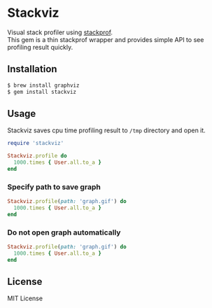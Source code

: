 # Stackviz

Visual stack profiler using [stackprof](https://github.com/tmm1/stackprof).  
This gem is a thin stackprof wrapper and provides simple API to see profiling result quickly.

## Installation

```bash
$ brew install graphviz
$ gem install stackviz
```

## Usage

Stackviz saves cpu time profiling result to `/tmp` directory and open it.

```ruby
require 'stackviz'

Stackviz.profile do
  1000.times { User.all.to_a }
end
```

### Specify path to save graph

```ruby
Stackviz.profile(path: 'graph.gif') do
  1000.times { User.all.to_a }
end
```

### Do not open graph automatically

```ruby
Stackviz.profile(path: 'graph.gif') do
  1000.times { User.all.to_a }
end
```

## License

MIT License
